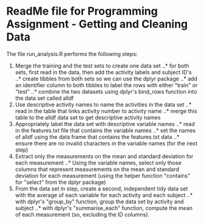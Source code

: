# ReadMe file for Programming Assignment - Getting and Cleaning Data
The file run_analysis.R performs the following steps: 
1. Merge the training and the test sets to create one data set
..* for both sets, first read in the data, then add the activity labels and subject ID's 
..* create tibbles from both sets so we can use the dplyr package
..* add an identifier column to both tibbles to label the rows with either "train" or "test"
..* combine the two datasets using dplyr's bind_rows function into the data set called alldf
3. Use descriptive activity names to name the activities in the data set 
..* read in the table that links activity number to activity name
..* merge this table to the alldf data set to get descriptive activity names
4. Appropriately label the data set with descriptive variable names
..* read in the features.txt file that contains the variable names
..* set the names of alldf using the data frame that contains the features.txt data 
..* ensure there are no invalid characters in the variable names (for the next step) 
2. Extract only the measurements on the mean and standard deviation for each measurement 
..* Using the variable names, select only those columns that represent measurements on the mean and standard deviation for each measurement (using the helper function "contains" for "select" from the dplyr package)
5. From the data set in step, create a second, independent tidy data set with the average of each variable for each activity and each subject
..* with dplyr's "group_by" function, group the data set by activity and subject
..* with dplyr's "summarise_each" function, compute the mean of each measurement (so, excluding the ID columns). 

